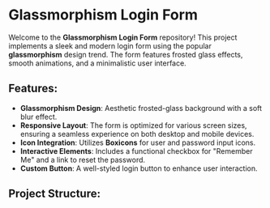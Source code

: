 # Glassmorphism Login Form

Welcome to the **Glassmorphism Login Form** repository! This project implements a sleek and modern login form using the popular **glassmorphism** design trend. The form features frosted glass effects, smooth animations, and a minimalistic user interface.

## Features:
- **Glassmorphism Design**: Aesthetic frosted-glass background with a soft blur effect.
- **Responsive Layout**: The form is optimized for various screen sizes, ensuring a seamless experience on both desktop and mobile devices.
- **Icon Integration**: Utilizes **Boxicons** for user and password input icons.
- **Interactive Elements**: Includes a functional checkbox for "Remember Me" and a link to reset the password.
- **Custom Button**: A well-styled login button to enhance user interaction.

## Project Structure: 